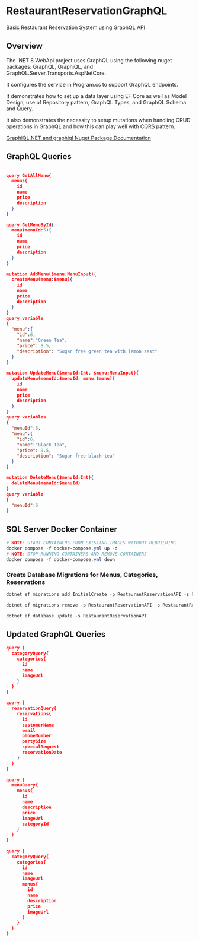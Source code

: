 # RestaurantReservationGraphQL

Basic Restaurant Reservation System using GraphQL API

## Overview

The .NET 8 WebApi project uses GraphQL using the following nuget packages: GraphQL, GraphiQL, and GraphQL.Server.Transports.AspNetCore.

It configures the service in Program.cs to support GraphQL endpoints.

It demonstrates how to set up a data layer using EF Core as well as Model Design, use of Repository pattern, GraphQL Types, and GraphQL Schema and Query.

It also demonstrates the necessity to setup mutations when handling CRUD operations in GraphQL and how this can play well with CQRS pattern.

[GraphiQL.NET and graphiql Nuget Package Documentation](https://github.com/JosephWoodward/graphiql-dotnet)

## GraphQL Queries

```json

query GetAllMenu{
  menus{
    id
    name
    price
    description
  }
}

query GetMenuById{
  menu(menuId:5){
    id
    name
    price
    description
  }
}

mutation AddMenu($menu:MenuInput){
  createMenu(menu:$menu){
    id
    name
    price
    description
  }
}
query variable
{
  "menu":{
    "id":6,
    "name":"Green Tea",
    "price": 8.5,
    "description": "Sugar free green tea with lemon zest"
  }
}

mutation UpdateMenu($menuId:Int, $menu:MenuInput){
  updateMenu(menuId:$menuId, menu:$menu){
    id
    name
    price
    description
  }
}
query variables
{
  "menuId":6,
  "menu":{
    "id":6,
    "name":"Black Tea",
    "price": 9.5,
    "description": "Sugar free black tea"
  }
}

mutation DeleteMenu($menuId:Int){
  deleteMenu(menuId:$menuId)
}
query variable
{
  "menuId":6
}
```

## SQL Server Docker Container

```powershell
# NOTE: START CONTAINERS FROM EXISTING IMAGES WITHOUT REBUILDING
docker compose -f docker-compose.yml up -d
# NOTE: STOP RUNNING CONTAINERS AND REMOVE CONTAINERS
docker compose -f docker-compose.yml down
```

### Create Database Migrations for Menus, Categories, Reservations

```powershell
dotnet ef migrations add InitialCreate -p RestaurantReservationAPI -s RestaurantReservationAPI -o Data\Migrations

dotnet ef migrations remove -p RestaurantReservationAPI -s RestaurantReservationAPI

dotnet ef database update -s RestaurantReservationAPI
```

## Updated GraphQL Queries

```json
query {
  categoryQuery{
    categories{
      id
      name
      imageUrl
    }
  }
}

query {
  reservationQuery{
    reservations{
      id
      customerName
      email
      phoneNumber
      partySize
      specialRequest
      reservationDate
    }
  }
}

query {
  menuQuery{
    menus{
      id
      name
      description
      price
      imageUrl
      categoryId
    }
  }
}

query {
  categoryQuery{
    categories{
      id
      name
      imageUrl
      menus{
        id
        name
        description
        price
        imageUrl
      }
    }
  }
}
```
